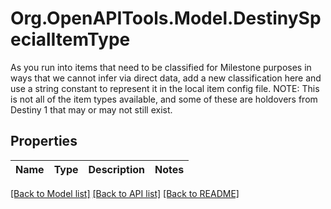 # Org.OpenAPITools.Model.DestinySpecialItemType
As you run into items that need to be classified for Milestone purposes in ways that we cannot infer via direct data, add a new classification here and use a string constant to represent it in the local item config file.  NOTE: This is not all of the item types available, and some of these are holdovers from Destiny 1 that may or may not still exist.

## Properties

Name | Type | Description | Notes
------------ | ------------- | ------------- | -------------

[[Back to Model list]](../README.md#documentation-for-models) [[Back to API list]](../README.md#documentation-for-api-endpoints) [[Back to README]](../README.md)

